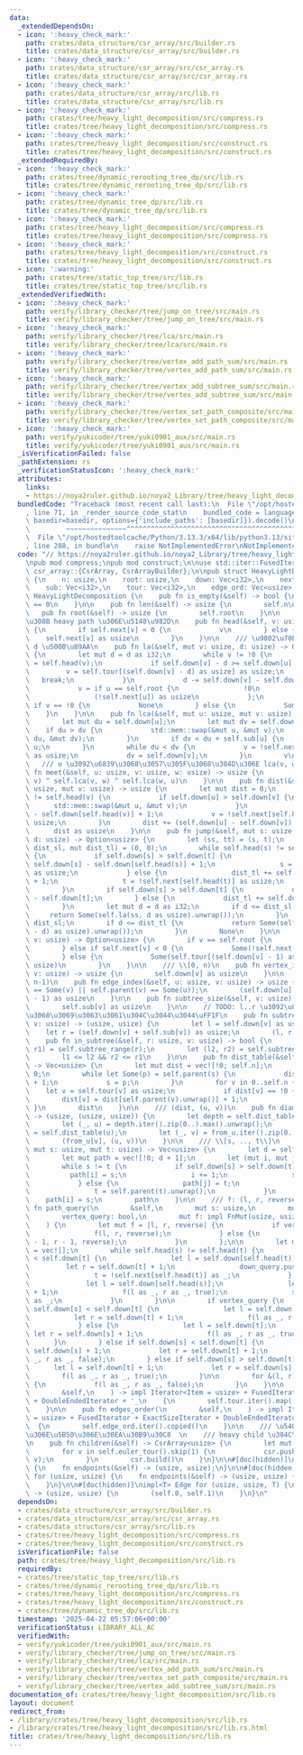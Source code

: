 ```yaml
---
data:
  _extendedDependsOn:
  - icon: ':heavy_check_mark:'
    path: crates/data_structure/csr_array/src/builder.rs
    title: crates/data_structure/csr_array/src/builder.rs
  - icon: ':heavy_check_mark:'
    path: crates/data_structure/csr_array/src/csr_array.rs
    title: crates/data_structure/csr_array/src/csr_array.rs
  - icon: ':heavy_check_mark:'
    path: crates/data_structure/csr_array/src/lib.rs
    title: crates/data_structure/csr_array/src/lib.rs
  - icon: ':heavy_check_mark:'
    path: crates/tree/heavy_light_decomposition/src/compress.rs
    title: crates/tree/heavy_light_decomposition/src/compress.rs
  - icon: ':heavy_check_mark:'
    path: crates/tree/heavy_light_decomposition/src/construct.rs
    title: crates/tree/heavy_light_decomposition/src/construct.rs
  _extendedRequiredBy:
  - icon: ':heavy_check_mark:'
    path: crates/tree/dynamic_rerooting_tree_dp/src/lib.rs
    title: crates/tree/dynamic_rerooting_tree_dp/src/lib.rs
  - icon: ':heavy_check_mark:'
    path: crates/tree/dynamic_tree_dp/src/lib.rs
    title: crates/tree/dynamic_tree_dp/src/lib.rs
  - icon: ':heavy_check_mark:'
    path: crates/tree/heavy_light_decomposition/src/compress.rs
    title: crates/tree/heavy_light_decomposition/src/compress.rs
  - icon: ':heavy_check_mark:'
    path: crates/tree/heavy_light_decomposition/src/construct.rs
    title: crates/tree/heavy_light_decomposition/src/construct.rs
  - icon: ':warning:'
    path: crates/tree/static_top_tree/src/lib.rs
    title: crates/tree/static_top_tree/src/lib.rs
  _extendedVerifiedWith:
  - icon: ':heavy_check_mark:'
    path: verify/library_checker/tree/jump_on_tree/src/main.rs
    title: verify/library_checker/tree/jump_on_tree/src/main.rs
  - icon: ':heavy_check_mark:'
    path: verify/library_checker/tree/lca/src/main.rs
    title: verify/library_checker/tree/lca/src/main.rs
  - icon: ':heavy_check_mark:'
    path: verify/library_checker/tree/vertex_add_path_sum/src/main.rs
    title: verify/library_checker/tree/vertex_add_path_sum/src/main.rs
  - icon: ':heavy_check_mark:'
    path: verify/library_checker/tree/vertex_add_subtree_sum/src/main.rs
    title: verify/library_checker/tree/vertex_add_subtree_sum/src/main.rs
  - icon: ':heavy_check_mark:'
    path: verify/library_checker/tree/vertex_set_path_composite/src/main.rs
    title: verify/library_checker/tree/vertex_set_path_composite/src/main.rs
  - icon: ':heavy_check_mark:'
    path: verify/yukicoder/tree/yuki0901_aux/src/main.rs
    title: verify/yukicoder/tree/yuki0901_aux/src/main.rs
  _isVerificationFailed: false
  _pathExtension: rs
  _verificationStatusIcon: ':heavy_check_mark:'
  attributes:
    links:
    - https://noya2ruler.github.io/noya2_Library/tree/heavy_light_decomposition.hpp
  bundledCode: "Traceback (most recent call last):\n  File \"/opt/hostedtoolcache/Python/3.13.3/x64/lib/python3.13/site-packages/onlinejudge_verify/documentation/build.py\"\
    , line 71, in _render_source_code_stat\n    bundled_code = language.bundle(stat.path,\
    \ basedir=basedir, options={'include_paths': [basedir]}).decode()\n          \
    \         ~~~~~~~~~~~~~~~^^^^^^^^^^^^^^^^^^^^^^^^^^^^^^^^^^^^^^^^^^^^^^^^^^^^^^^^^^^^^^^^^^\n\
    \  File \"/opt/hostedtoolcache/Python/3.13.3/x64/lib/python3.13/site-packages/onlinejudge_verify/languages/rust.py\"\
    , line 288, in bundle\n    raise NotImplementedError\nNotImplementedError\n"
  code: "// https://noya2ruler.github.io/noya2_Library/tree/heavy_light_decomposition.hpp\n\
    \npub mod compress;\npub mod construct;\n\nuse std::iter::FusedIterator;\n\nuse\
    \ csr_array::{CsrArray, CsrArrayBuilder};\n\npub struct HeavyLightDecomposition\
    \ {\n    n: usize,\n    root: usize,\n    down: Vec<i32>,\n    next: Vec<i32>,\n\
    \    sub: Vec<i32>,\n    tour: Vec<i32>,\n    edge_ord: Vec<usize>,\n}\n\nimpl\
    \ HeavyLightDecomposition {\n    pub fn is_empty(&self) -> bool {\n        self.n\
    \ == 0\n    }\n\n    pub fn len(&self) -> usize {\n        self.n\n    }\n\n \
    \   pub fn root(&self) -> usize {\n        self.root\n    }\n\n    /// \u5C5E\u3059\
    \u308B heavy path \u306E\u5148\u982D\n    pub fn head(&self, v: usize) -> usize\
    \ {\n        if self.next[v] < 0 {\n            v\n        } else {\n        \
    \    self.next[v] as usize\n        }\n    }\n\n    /// \u9802\u70B9 v \u306E\
    \ d \u500B\u89AA\n    pub fn la(&self, mut v: usize, d: usize) -> Option<usize>\
    \ {\n        let mut d = d as i32;\n        while v != !0 {\n            let u\
    \ = self.head(v);\n            if self.down[v] - d >= self.down[u] {\n       \
    \         v = self.tour[(self.down[v] - d) as usize] as usize;\n             \
    \   break;\n            }\n            d -= self.down[v] - self.down[u] + 1;\n\
    \            v = if u == self.root {\n                !0\n            } else {\n\
    \                (!self.next[u]) as usize\n            };\n        }\n       \
    \ if v == !0 {\n            None\n        } else {\n            Some(v)\n    \
    \    }\n    }\n\n    pub fn lca(&self, mut u: usize, mut v: usize) -> usize {\n\
    \        let mut du = self.down[u];\n        let mut dv = self.down[v];\n    \
    \    if du > dv {\n            std::mem::swap(&mut u, &mut v);\n            std::mem::swap(&mut\
    \ du, &mut dv);\n        }\n        if dv < du + self.sub[u] {\n            return\
    \ u;\n        }\n        while du < dv {\n            v = !self.next[self.head(v)]\
    \ as usize;\n            dv = self.down[v];\n        }\n        v\n    }\n\n \
    \   /// u \u3092\u6839\u3068\u3057\u305F\u3068\u304D\u306E lca(v, w)\n    pub\
    \ fn meet(&self, u: usize, v: usize, w: usize) -> usize {\n        self.lca(u,\
    \ v) ^ self.lca(v, w) ^ self.lca(w, u)\n    }\n\n    pub fn dist(&self, mut u:\
    \ usize, mut v: usize) -> usize {\n        let mut dist = 0;\n        while self.head(u)\
    \ != self.head(v) {\n            if self.down[u] > self.down[v] {\n          \
    \      std::mem::swap(&mut u, &mut v);\n            }\n            dist += self.down[v]\
    \ - self.down[self.head(v)] + 1;\n            v = !self.next[self.head(v)] as\
    \ usize;\n        }\n        dist += (self.down[u] - self.down[v]).abs();\n  \
    \      dist as usize\n    }\n\n    pub fn jump(&self, mut s: usize, mut t: usize,\
    \ d: usize) -> Option<usize> {\n        let (ss, tt) = (s, t);\n        let (mut\
    \ dist_sl, mut dist_tl) = (0, 0);\n        while self.head(s) != self.head(t)\
    \ {\n            if self.down[s] > self.down[t] {\n                dist_sl +=\
    \ self.down[s] - self.down[self.head(s)] + 1;\n                s = !self.next[self.head(s)]\
    \ as usize;\n            } else {\n                dist_tl += self.down[t] - self.down[self.head(t)]\
    \ + 1;\n                t = !self.next[self.head(t)] as usize;\n            }\n\
    \        }\n        if self.down[s] > self.down[t] {\n            dist_sl += self.down[s]\
    \ - self.down[t];\n        } else {\n            dist_tl += self.down[t] - self.down[s];\n\
    \        }\n        let mut d = d as i32;\n        if d <= dist_sl {\n       \
    \     return Some(self.la(ss, d as usize).unwrap());\n        }\n        d -=\
    \ dist_sl;\n        if d <= dist_tl {\n            return Some(self.la(tt, (dist_tl\
    \ - d) as usize).unwrap());\n        }\n        None\n    }\n\n    pub fn parent(&self,\
    \ v: usize) -> Option<usize> {\n        if v == self.root {\n            None\n\
    \        } else if self.next[v] < 0 {\n            Some(!self.next[v] as usize)\n\
    \        } else {\n            Some(self.tour[(self.down[v] - 1) as usize] as\
    \ usize)\n        }\n    }\n\n    /// \\[0, n)\n    pub fn vertex_index(&self,\
    \ v: usize) -> usize {\n        self.down[v] as usize\n    }\n\n    /// \\[0,\
    \ n-1)\n    pub fn edge_index(&self, u: usize, v: usize) -> usize {\n        debug_assert!(self.parent(u)\
    \ == Some(v) || self.parent(v) == Some(u));\n        (self.down[u].max(self.down[v])\
    \ - 1) as usize\n    }\n\n    pub fn subtree_size(&self, v: usize) -> usize {\n\
    \        self.sub[v] as usize\n    }\n\n    // TODO: l..r \u3092\u8FD4\u3059\u306E\
    \u3068\u3069\u3063\u3061\u304C\u3044\u3044\uFF1F\n    pub fn subtree_range(&self,\
    \ v: usize) -> (usize, usize) {\n        let l = self.down[v] as usize;\n    \
    \    let r = (self.down[v] + self.sub[v]) as usize;\n        (l, r)\n    }\n\n\
    \    pub fn in_subtree(&self, r: usize, v: usize) -> bool {\n        let (l1,\
    \ r1) = self.subtree_range(r);\n        let (l2, r2) = self.subtree_range(v);\n\
    \        l1 <= l2 && r2 <= r1\n    }\n\n    pub fn dist_table(&self, mut s: usize)\
    \ -> Vec<usize> {\n        let mut dist = vec![!0; self.n];\n        dist[s] =\
    \ 0;\n        while let Some(p) = self.parent(s) {\n            dist[p] = dist[s]\
    \ + 1;\n            s = p;\n        }\n        for v in 0..self.n {\n        \
    \    let v = self.tour[v] as usize;\n            if dist[v] == !0 {\n        \
    \        dist[v] = dist[self.parent(v).unwrap()] + 1;\n            }\n       \
    \ }\n        dist\n    }\n\n    /// (dist, (u, v))\n    pub fn diameter(&self)\
    \ -> (usize, (usize, usize)) {\n        let depth = self.dist_table(self.root);\n\
    \        let (_, u) = depth.iter().zip(0..).max().unwrap();\n        let from_u\
    \ = self.dist_table(u);\n        let (_, v) = from_u.iter().zip(0..).max().unwrap();\n\
    \        (from_u[v], (u, v))\n    }\n\n    /// \\[s, .., t\\]\n    pub fn path(&self,\
    \ mut s: usize, mut t: usize) -> Vec<usize> {\n        let d = self.dist(s, t);\n\
    \        let mut path = vec![!0; d + 1];\n        let (mut i, mut j) = (0, d);\n\
    \        while s != t {\n            if self.down[s] > self.down[t] {\n      \
    \          path[i] = s;\n                i += 1;\n                s = self.parent(s).unwrap();\n\
    \            } else {\n                path[j] = t;\n                j -= 1;\n\
    \                t = self.parent(t).unwrap();\n            }\n        }\n    \
    \    path[i] = s;\n        path\n    }\n\n    /// f: (l, r, reverse)\n    pub\
    \ fn path_query(\n        &self,\n        mut s: usize,\n        mut t: usize,\n\
    \        vertex_query: bool,\n        mut f: impl FnMut(usize, usize, bool),\n\
    \    ) {\n        let mut f = |l, r, reverse| {\n            if vertex_query {\n\
    \                f(l, r, reverse);\n            } else {\n                f(l\
    \ - 1, r - 1, reverse);\n            }\n        };\n\n        let mut down_query\
    \ = vec![];\n        while self.head(s) != self.head(t) {\n            if self.down[s]\
    \ < self.down[t] {\n                let l = self.down[self.head(t)];\n       \
    \         let r = self.down[t] + 1;\n                down_query.push((l, r));\n\
    \                t = !self.next[self.head(t)] as _;\n            } else {\n  \
    \              let l = self.down[self.head(s)];\n                let r = self.down[s]\
    \ + 1;\n                f(l as _, r as _, true);\n                s = !self.next[self.head(s)]\
    \ as _;\n            }\n        }\n\n        if vertex_query {\n            if\
    \ self.down[s] < self.down[t] {\n                let l = self.down[s];\n     \
    \           let r = self.down[t] + 1;\n                f(l as _, r as _, false);\n\
    \            } else {\n                let l = self.down[t];\n               \
    \ let r = self.down[s] + 1;\n                f(l as _, r as _, true);\n      \
    \      }\n        } else if self.down[s] < self.down[t] {\n            let l =\
    \ self.down[s] + 1;\n            let r = self.down[t] + 1;\n            f(l as\
    \ _, r as _, false);\n        } else if self.down[s] > self.down[t] {\n      \
    \      let l = self.down[t] + 1;\n            let r = self.down[s] + 1;\n    \
    \        f(l as _, r as _, true);\n        }\n\n        for &(l, r) in down_query.iter().rev()\
    \ {\n            f(l as _, r as _, false);\n        }\n    }\n\n    pub fn euler_tour(\n\
    \        &self,\n    ) -> impl Iterator<Item = usize> + FusedIterator + ExactSizeIterator\
    \ + DoubleEndedIterator + '_\n    {\n        self.tour.iter().map(|&v| v as usize)\n\
    \    }\n\n    pub fn edges_order(\n        &self,\n    ) -> impl Iterator<Item\
    \ = usize> + FusedIterator + ExactSizeIterator + DoubleEndedIterator + '_\n  \
    \  {\n        self.edge_ord.iter().copied()\n    }\n\n    /// \u5404\u9802\u70B9\
    \u306E\u5B50\u306E\u30EA\u30B9\u30C8  \n    /// heavy child \u304C\u5148\u982D\
    \n    pub fn children(&self) -> CsrArray<usize> {\n        let mut csr = CsrArrayBuilder::new(self.n);\n\
    \        for v in self.euler_tour().skip(1) {\n            csr.push(self.parent(v).unwrap(),\
    \ v);\n        }\n        csr.build()\n    }\n}\n\n#[doc(hidden)]\npub trait Edge\
    \ {\n    fn endpoints(&self) -> (usize, usize);\n}\n\n#[doc(hidden)]\nimpl Edge\
    \ for (usize, usize) {\n    fn endpoints(&self) -> (usize, usize) {\n        *self\n\
    \    }\n}\n\n#[doc(hidden)]\nimpl<T> Edge for (usize, usize, T) {\n    fn endpoints(&self)\
    \ -> (usize, usize) {\n        (self.0, self.1)\n    }\n}\n"
  dependsOn:
  - crates/data_structure/csr_array/src/builder.rs
  - crates/data_structure/csr_array/src/csr_array.rs
  - crates/data_structure/csr_array/src/lib.rs
  - crates/tree/heavy_light_decomposition/src/compress.rs
  - crates/tree/heavy_light_decomposition/src/construct.rs
  isVerificationFile: false
  path: crates/tree/heavy_light_decomposition/src/lib.rs
  requiredBy:
  - crates/tree/static_top_tree/src/lib.rs
  - crates/tree/dynamic_rerooting_tree_dp/src/lib.rs
  - crates/tree/heavy_light_decomposition/src/compress.rs
  - crates/tree/heavy_light_decomposition/src/construct.rs
  - crates/tree/dynamic_tree_dp/src/lib.rs
  timestamp: '2025-04-22 05:57:06+00:00'
  verificationStatus: LIBRARY_ALL_AC
  verifiedWith:
  - verify/yukicoder/tree/yuki0901_aux/src/main.rs
  - verify/library_checker/tree/jump_on_tree/src/main.rs
  - verify/library_checker/tree/lca/src/main.rs
  - verify/library_checker/tree/vertex_add_path_sum/src/main.rs
  - verify/library_checker/tree/vertex_set_path_composite/src/main.rs
  - verify/library_checker/tree/vertex_add_subtree_sum/src/main.rs
documentation_of: crates/tree/heavy_light_decomposition/src/lib.rs
layout: document
redirect_from:
- /library/crates/tree/heavy_light_decomposition/src/lib.rs
- /library/crates/tree/heavy_light_decomposition/src/lib.rs.html
title: crates/tree/heavy_light_decomposition/src/lib.rs
---
```

